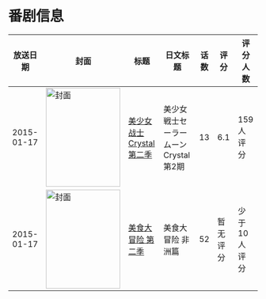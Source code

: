 # 番剧信息

|放送日期|封面|标题|日文标题|话数|评分|评分人数|
|---|---|---|---|---|---|---|
|2015-01-17|<img src="//lain.bgm.tv/pic/cover/c/d3/b1/147686_9ea9y.jpg" alt="封面" style="width:150px;height:200px;object-fit:cover;">|[美少女战士Crystal 第二季](https://bangumi.tv/subject/147686)|美少女戦士セーラームーンCrystal 第2期|13|6.1|159人评分|
|2015-01-17|<img src="//lain.bgm.tv/pic/cover/c/4a/a1/452017_89HJD.jpg" alt="封面" style="width:150px;height:200px;object-fit:cover;">|[美食大冒险 第二季](https://bangumi.tv/subject/452017)|美食大冒险 非洲篇|52|暂无评分|少于10人评分|
